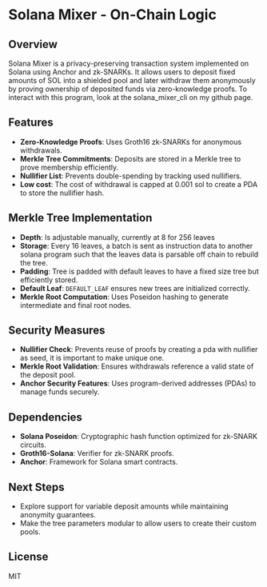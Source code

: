# Solana Mixer - On-Chain Logic

## Overview
Solana Mixer is a privacy-preserving transaction system implemented on Solana using Anchor and zk-SNARKs. It allows users to deposit fixed amounts of SOL into a shielded pool and later withdraw them anonymously by proving ownership of deposited funds via zero-knowledge proofs. 
To interact with this program, look at the solana_mixer_cli on my github page.

## Features
- **Zero-Knowledge Proofs**: Uses Groth16 zk-SNARKs for anonymous withdrawals.
- **Merkle Tree Commitments**: Deposits are stored in a Merkle tree to prove membership efficiently.
- **Nullifier List**: Prevents double-spending by tracking used nullifiers.
- **Low cost**: The cost of withdrawal is capped at 0.001 sol to create a PDA to store the nullifier hash.

## Merkle Tree Implementation
- **Depth**: Is adjustable manually, currently at 8 for 256 leaves
- **Storage**: Every 16 leaves, a batch is sent as instruction data to another solana program such that the leaves data is parsable off chain to rebuild the tree.
- **Padding**: Tree is padded with default leaves to have a fixed size tree but efficiently stored.
- **Default Leaf**: `DEFAULT_LEAF` ensures new trees are initialized correctly.
- **Merkle Root Computation**: Uses Poseidon hashing to generate intermediate and final root nodes.

## Security Measures
- **Nullifier Check**: Prevents reuse of proofs by creating a pda with nullifier as seed, it is important to make unique one.
- **Merkle Root Validation**: Ensures withdrawals reference a valid state of the deposit pool.
- **Anchor Security Features**: Uses program-derived addresses (PDAs) to manage funds securely.

## Dependencies
- **Solana Poseidon**: Cryptographic hash function optimized for zk-SNARK circuits.
- **Groth16-Solana**: Verifier for zk-SNARK proofs.
- **Anchor**: Framework for Solana smart contracts.


## Next Steps
- Explore support for variable deposit amounts while maintaining anonymity guarantees.
- Make the tree parameters modular to allow users to create their custom pools.

## License
MIT

